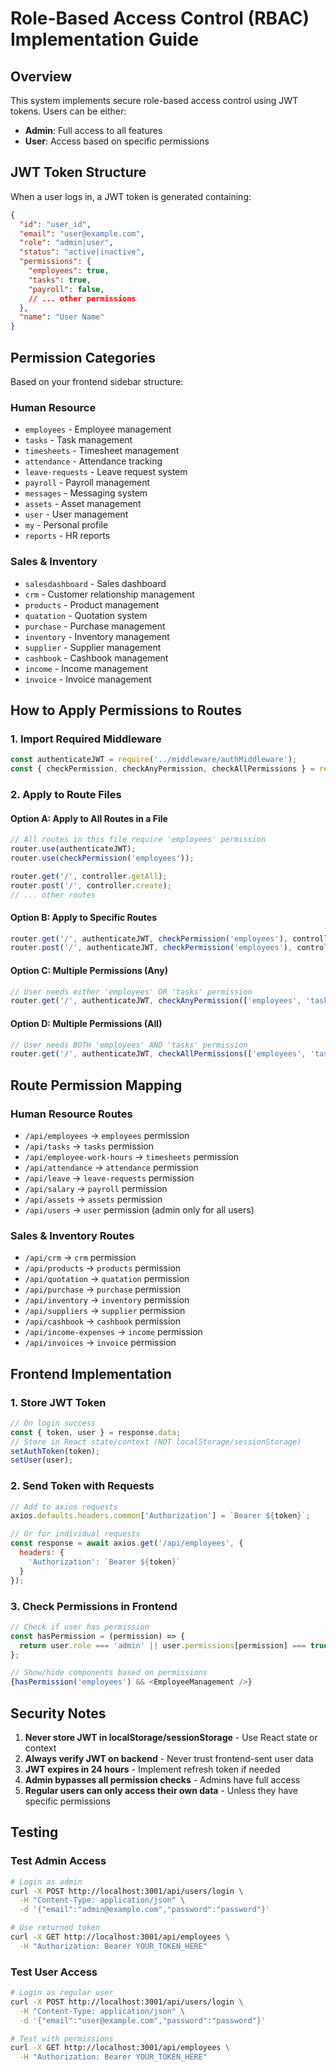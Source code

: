 # Role-Based Access Control (RBAC) Implementation Guide

## Overview
This system implements secure role-based access control using JWT tokens. Users can be either:
- **Admin**: Full access to all features
- **User**: Access based on specific permissions

## JWT Token Structure
When a user logs in, a JWT token is generated containing:
```json
{
  "id": "user_id",
  "email": "user@example.com", 
  "role": "admin|user",
  "status": "active|inactive",
  "permissions": {
    "employees": true,
    "tasks": true,
    "payroll": false,
    // ... other permissions
  },
  "name": "User Name"
}
```

## Permission Categories
Based on your frontend sidebar structure:

### Human Resource
- `employees` - Employee management
- `tasks` - Task management  
- `timesheets` - Timesheet management
- `attendance` - Attendance tracking
- `leave-requests` - Leave request system
- `payroll` - Payroll management
- `messages` - Messaging system
- `assets` - Asset management
- `user` - User management
- `my` - Personal profile
- `reports` - HR reports

### Sales & Inventory
- `salesdashboard` - Sales dashboard
- `crm` - Customer relationship management
- `products` - Product management
- `quatation` - Quotation system
- `purchase` - Purchase management
- `inventory` - Inventory management
- `supplier` - Supplier management
- `cashbook` - Cashbook management
- `income` - Income management
- `invoice` - Invoice management

## How to Apply Permissions to Routes

### 1. Import Required Middleware
```javascript
const authenticateJWT = require('../middleware/authMiddleware');
const { checkPermission, checkAnyPermission, checkAllPermissions } = require('../middleware/permissionMiddleware');
```

### 2. Apply to Route Files

#### Option A: Apply to All Routes in a File
```javascript
// All routes in this file require 'employees' permission
router.use(authenticateJWT);
router.use(checkPermission('employees'));

router.get('/', controller.getAll);
router.post('/', controller.create);
// ... other routes
```

#### Option B: Apply to Specific Routes
```javascript
router.get('/', authenticateJWT, checkPermission('employees'), controller.getAll);
router.post('/', authenticateJWT, checkPermission('employees'), controller.create);
```

#### Option C: Multiple Permissions (Any)
```javascript
// User needs either 'employees' OR 'tasks' permission
router.get('/', authenticateJWT, checkAnyPermission(['employees', 'tasks']), controller.getAll);
```

#### Option D: Multiple Permissions (All)
```javascript
// User needs BOTH 'employees' AND 'tasks' permission
router.get('/', authenticateJWT, checkAllPermissions(['employees', 'tasks']), controller.getAll);
```

## Route Permission Mapping

### Human Resource Routes
- `/api/employees` → `employees` permission
- `/api/tasks` → `tasks` permission
- `/api/employee-work-hours` → `timesheets` permission
- `/api/attendance` → `attendance` permission
- `/api/leave` → `leave-requests` permission
- `/api/salary` → `payroll` permission
- `/api/assets` → `assets` permission
- `/api/users` → `user` permission (admin only for all users)

### Sales & Inventory Routes
- `/api/crm` → `crm` permission
- `/api/products` → `products` permission
- `/api/quotation` → `quatation` permission
- `/api/purchase` → `purchase` permission
- `/api/inventory` → `inventory` permission
- `/api/suppliers` → `supplier` permission
- `/api/cashbook` → `cashbook` permission
- `/api/income-expenses` → `income` permission
- `/api/invoices` → `invoice` permission

## Frontend Implementation

### 1. Store JWT Token
```javascript
// On login success
const { token, user } = response.data;
// Store in React state/context (NOT localStorage/sessionStorage)
setAuthToken(token);
setUser(user);
```

### 2. Send Token with Requests
```javascript
// Add to axios requests
axios.defaults.headers.common['Authorization'] = `Bearer ${token}`;

// Or for individual requests
const response = await axios.get('/api/employees', {
  headers: {
    'Authorization': `Bearer ${token}`
  }
});
```

### 3. Check Permissions in Frontend
```javascript
// Check if user has permission
const hasPermission = (permission) => {
  return user.role === 'admin' || user.permissions[permission] === true;
};

// Show/hide components based on permissions
{hasPermission('employees') && <EmployeeManagement />}
```

## Security Notes

1. **Never store JWT in localStorage/sessionStorage** - Use React state or context
2. **Always verify JWT on backend** - Never trust frontend-sent user data
3. **JWT expires in 24 hours** - Implement refresh token if needed
4. **Admin bypasses all permission checks** - Admins have full access
5. **Regular users can only access their own data** - Unless they have specific permissions

## Testing

### Test Admin Access
```bash
# Login as admin
curl -X POST http://localhost:3001/api/users/login \
  -H "Content-Type: application/json" \
  -d '{"email":"admin@example.com","password":"password"}'

# Use returned token
curl -X GET http://localhost:3001/api/employees \
  -H "Authorization: Bearer YOUR_TOKEN_HERE"
```

### Test User Access
```bash
# Login as regular user
curl -X POST http://localhost:3001/api/users/login \
  -H "Content-Type: application/json" \
  -d '{"email":"user@example.com","password":"password"}'

# Test with permissions
curl -X GET http://localhost:3001/api/employees \
  -H "Authorization: Bearer YOUR_TOKEN_HERE"
``` 